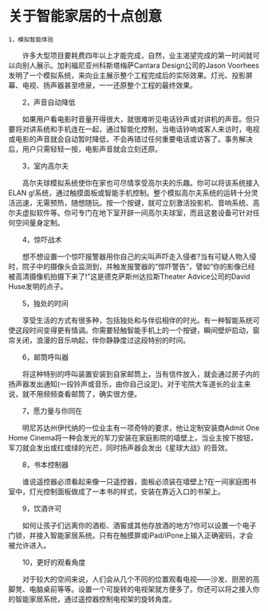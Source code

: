 # 关于智能家居的十点创意
    1，模拟智能体验


　　许多大型项目要耗费四年以上才能完成，自然，业主渴望完成的第一时间就可以向别人展示。加利福尼亚州科斯塔梅萨Cantara Design公司的Jason Voorhees发明了一个模拟系统，来向业主展示整个工程完成后的实际效果。灯光、投影屏幕、电视、扬声器甚至喷泉，一一还原整个工程的最终效果。

　　2，声音自动降低

　　如果用户看电影时音量开得很大，就很难听见电话铃声或对讲机的声音。但只要将对讲系统和手机连在一起，通过智能化控制，当电话铃响或客人来访时，电视或电影的声音就会自动暂时降低，不会再错过任何重要电话或访客了。事务解决后，用户只需轻轻一按，电影声音就会立刻还原。

　　3，室内高尔夫


　　高尔夫球模拟系统使你在家也可尽情享受高尔夫的乐趣。你可以将该系统接入ELAN g!系统，通过触摸面板或智能手机控制。整个模拟高尔夫系统的运转十分灵活迅速，无需预热，随想随玩。按一个按键，就可立刻激活投影机、音响系统、高尔夫虚拟软件等。你可专门在地下室开辟一间高尔夫球室，而且这套设备可针对任何空间量身定制。

　　4，惊吓战术

　　想不想设置一个惊吓报警器用你自己的尖叫声吓走入侵者?当有可疑人物入侵时，院子中的摄像头会监测到，并触发报警器的“惊吓警告”，譬如“你的影像已经被高清摄像机拍摄下来了!”这是德克萨斯州达拉斯Theater Advice公司的David Huse发明的点子。

　　5，独处的时间

　　享受生活的方式有很多种，包括独处和与伴侣相伴的时光。有一种智能系统可使这段时间变得更有情调。你需要轻触智能手机上的一个按键，瞬间壁炉启动，窗帘关闭，浪漫的音乐响起，伴你静静度过这段特别的时间。

　　6，邮筒呼叫器

　　将这种特别的呼叫装置安装到自家邮筒上，当有信件放入，就会通过房子内的扬声器发出通知(一段铃声或音乐，由你自己设定)。对于宅院大车道长的业主来说，就不用频频查看邮筒了，确实很方便。

　　7，愿力量与你同在


　　明尼苏达州伊代纳的一位业主有一项奇特的要求，他让定制安装商Admit One Home Cinema将一种会发光的军刀安装在家庭影院的墙壁上，当业主按下按钮，军刀就会发出或红或绿的光芒，同时扬声器会发出《星球大战》的音效。

　　8，书本控制器

　　谁说遥控器必须看起来像一只遥控器，面板必须装在墙壁上?在一间家庭图书室中，灯光控制面板做成了一本书的样式，安装在靠近入口的书架上。

　　9，饮酒许可


　　如何让孩子们远离你的酒柜、酒窖或其他存放酒的地方?你可以设置一个电子门锁，并接入智能家居系统。只有在触摸屏或iPad/iPone上输入正确密码，才会被允许进入。

　　10，更好的观看角度


　　对于较大的空间来说，人们会从几个不同的位置观看电视——沙发、厨房的高脚凳、电脑桌前等等。设置一个可旋转的电视架就方便多了。你还可以将之接入你的智能家居系统，通过遥控器控制电视架的旋转角度。
